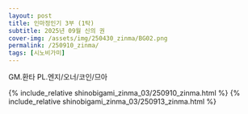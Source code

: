 ```yaml
---
layout: post
title: 인마정인기 3부 (1탁)
subtitle: 2025년 09월 신의 권
cover-img: /assets/img/250430_zinma/BG02.png
permalink: /250910_zinma/
tags: [시노비가미]
---
```


GM.환타 PL.엔지/오너/코인/므아 

{% include_relative shinobigami_zinma_03/250910_zinma.html %}
{% include_relative shinobigami_zinma_03/250913_zinma.html %}
